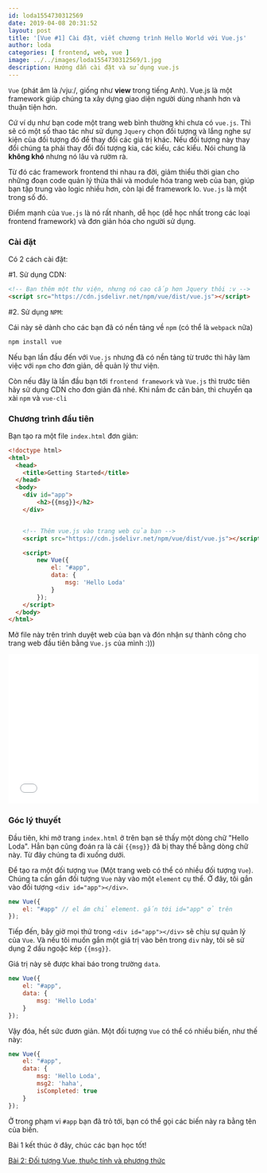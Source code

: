 ```yaml
---
id: loda1554730312569
date: 2019-04-08 20:31:52
layout: post
title: '[Vue #1] Cài đặt, viết chương trình Hello World với Vue.js'
author: loda
categories: [ frontend, web, vue ]
image: ../../images/loda1554730312569/1.jpg
description: Hướng dẫn cài đặt và sử dụng vue.js
---
```


`Vue` (phát âm là /vjuː/, giống như **view** trong tiếng Anh). Vue.js là một framework giúp chúng ta xây dựng giao diện người dùng nhanh hơn và thuận tiện hơn.

Cứ ví dụ như bạn code một trang web bình thường khi chưa có `vue.js`. Thì sẽ có một số thao tác như sử dụng `Jquery` chọn đối tượng và lắng nghe sự kiện của đối tượng đó để thay đổi các giá trị khác. Nếu đối tượng này thay đổi chúng ta phải thay đổi đối tượng kia, các kiểu, các kiểu. Nói chung là **không khó** nhưng nó lâu và rườm rà.

Từ đó các framework frontend thi nhau ra đời, giảm thiểu thời gian cho những đoạn code quản lý thừa thãi và module hóa trang web của bạn, giúp bạn tập trung vào logic nhiều hơn, còn lại để framework lo. `Vue.js` là một trong số đó.

Điểm mạnh của `Vue.js` là nó rất nhanh, dễ học (dễ học nhất trong các loại frontend framework) và đơn giản hóa cho người sử dụng.

### Cài đặt

Có 2 cách cài đặt:

#1. Sử dụng CDN:

```html
<!-- Bạn thêm một thư viện, nhưng nó cao cấp hơn Jquery thôi :v -->
<script src="https://cdn.jsdelivr.net/npm/vue/dist/vue.js"></script>
```

#2. Sử dụng `NPM`:

Cái này sẽ dành cho các bạn đã có nền tảng về `npm` (có thể là `webpack` nữa)

```bash
npm install vue
```

Nếu bạn lần đầu đến với `Vue.js` nhưng đã có nền tảng từ trước thì hãy làm việc với `npm` cho đơn giản, dễ quản lý thư viện. 

Còn nếu đây là lần đầu bạn tới `frontend framework` và `Vue.js` thì trước tiên hãy sử dụng CDN cho đơn giản đã nhé. Khi nắm đc căn bản, thì chuyển qa xài `npm` và `vue-cli`


### Chương trình đầu tiên

Bạn tạo ra một file `index.html` đơn giản:

```html
<!doctype html>
<html>
  <head>
    <title>Getting Started</title>
  </head>
  <body>
    <div id="app">
        <h2>{{msg}}</h2>
    </div>


    <!-- Thêm vue.js vào trang web của bạn -->
    <script src="https://cdn.jsdelivr.net/npm/vue/dist/vue.js"></script>

    <script>
        new Vue({
            el: "#app",
            data: {
                msg: 'Hello Loda'
            }
        });
    </script>
  </body>
</html>
```
Mở file này trên trình duyệt web của bạn và đón nhận sự thành công cho trang web đầu tiên bằng `Vue.js` của mình :)))

<iframe width="100%" height="300" src="//jsfiddle.net/lodanamnh/0qsmb2ej/1/embedded/js,html,result/" allowfullscreen="allowfullscreen" allowpaymentrequest frameborder="0"></iframe>


### Góc lý thuyết

Đầu tiên, khi mở trang `index.html` ở trên bạn sẽ thấy một dòng chữ "Hello Loda". Hẳn bạn cũng đoán ra là cái `{{msg}}` đã bị thay thế bằng dòng chữ này. Từ đây chúng ta đi xuống dưới.

Để tạo ra một đối tượng `Vue` (Một trang web có thể có nhiều đối tượng `Vue`). Chúng ta cần gắn đối tượng `Vue` này vào một `element` cụ thể. Ở đây, tôi gắn vào đối tượng `<div id="app"></div>`.

```js
new Vue({
    el: "#app" // el ám chỉ element. gắn tới id="app" ở trên
});
```

Tiếp đến, bây giờ mọi thứ trong `<div id="app"></div>` sẽ chịu sự quản lý của `Vue`. Và nếu tôi muốn gắn một giá trị vào bên trong `div` này, tôi sẽ sử dụng 2 dấu ngoặc kép `{{msg}}`.

Giá trị này sẽ được khai báo trong trường `data`. 

```js
new Vue({
    el: "#app",
    data: {
        msg: 'Hello Loda'
    }
});
```

Vậy đóa, hết sức đươn giản. Một đối tượng `Vue` có thể có nhiều biến, như thế này:

```js
new Vue({
    el: "#app",
    data: {
        msg: 'Hello Loda',
        msg2: 'haha',
        isCompleted: true
    }
});
```

Ở trong phạm vi `#app` bạn đã trỏ tới, bạn có thể gọi các biến này ra bằng tên của biến.


Bài 1 kết thúc ở đây, chúc các bạn học tốt!

[Bài 2: Đối tượng Vue, thuộc tính và phương thức](https://loda.me/Doi-tuong-Vue-thuoc-tinh-va-phuong-thuc/)
